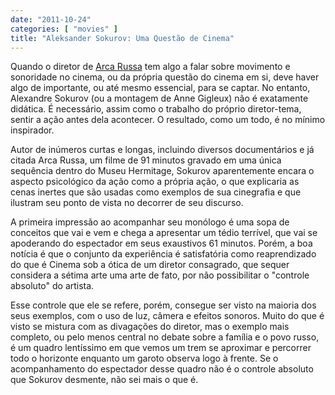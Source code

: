 ```yaml
---
date: "2011-10-24"
categories: [ "movies" ]
title: "Aleksander Sokurov: Uma Questão de Cinema"
---
```

Quando o diretor de [Arca Russa] tem algo a falar sobre movimento e sonoridade no cinema, ou da própria questão do cinema em si, deve haver algo de importante, ou até mesmo essencial, para se captar. No entanto, Alexandre Sokurov (ou a montagem de Anne Gigleux) não é exatamente didática. É necessário, assim como o trabalho do próprio diretor-tema, sentir a ação antes dela acontecer. O resultado, como um todo, é no mínimo inspirador.

Autor de inúmeros curtas e longas, incluindo diversos documentários e já citada Arca Russa, um filme de 91 minutos gravado em uma única sequência dentro do Museu Hermitage, Sokurov aparentemente encara o aspecto psicológico da ação como a própria ação, o que explicaria as cenas inertes que são usadas como exemplos de sua cinegrafia e que ilustram seu ponto de vista no decorrer de seu discurso.

A primeira impressão ao acompanhar seu monólogo é uma sopa de conceitos que vai e vem e chega a apresentar um tédio terrível, que vai se apoderando do espectador em seus exaustivos 61 minutos. Porém, a boa notícia é que o conjunto da experiência é satisfatória como reaprendizado do que é Cinema sob a ótica de um diretor consagrado, que sequer considera a sétima arte uma arte de fato, por não possibilitar o "controle absoluto" do artista.

Esse controle que ele se refere, porém, consegue ser visto na maioria dos seus exemplos, com o uso de luz, câmera e efeitos sonoros. Muito do que é visto se mistura com as divagações do diretor, mas o exemplo mais completo, ou pelo menos central no debate sobre a família e o povo russo, é um quadro lentíssimo em que vemos um trem se aproximar e percorrer todo o horizonte enquanto um garoto observa logo à frente. Se o acompanhamento do espectador desse quadro não é o controle absoluto que Sokurov desmente, não sei mais o que é.

[Arca Russa]: /arca-russa
